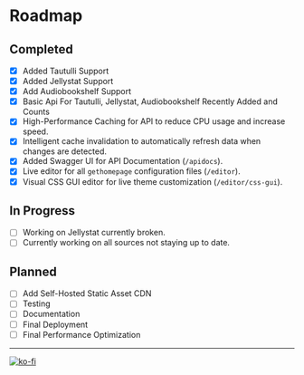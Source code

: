 # Roadmap

## Completed
- [x] Added Tautulli Support
- [x] Added Jellystat Support
- [x] Add Audiobookshelf Support
- [x] Basic Api For Tautulli, Jellystat, Audiobookshelf Recently Added and Counts
- [x] High-Performance Caching for API to reduce CPU usage and increase speed.
- [x] Intelligent cache invalidation to automatically refresh data when changes are detected.
- [x] Added Swagger UI for API Documentation (`/apidocs`).
- [x] Live editor for all `gethomepage` configuration files (`/editor`).
- [x] Visual CSS GUI editor for live theme customization (`/editor/css-gui`).

## In Progress
- [ ] Working on Jellystat currently broken.
- [ ] Currently working on all sources not staying up to date. 

## Planned
- [ ] Add Self-Hosted Static Asset CDN
- [ ] Testing
- [ ] Documentation
- [ ] Final Deployment
- [ ] Final Performance Optimization

---

[![ko-fi](https://ko-fi.com/img/githubbutton_sm.svg)](https://ko-fi.com/S6S6S178E)
